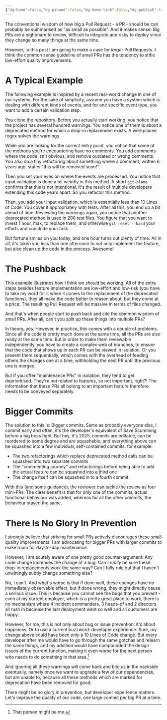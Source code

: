 ```yaml
---
{"dg-home":false,"dg-pinned":false,"dg-home-link":false,"dg-publish":true,"disabled rules":["header-increment","yaml-title","yaml-title-alias","file-name-heading"],"title":"Bigger PRs, Larger Commits","dg-permalink":"bigger-prs-larger-commits/","created-date":"2025-03-24T20:58:22","aliases":["Bigger PRs, Larger Commits"],"linter-yaml-title-alias":"Bigger PRs, Larger Commits","updated-date":"2025-05-05T17:44:22","tags":["dgarticle","engineering"],"dg-path":"bigger-prs-larger-commits.md","permalink":"/bigger-prs-larger-commits/","dgPassFrontmatter":true}
---
```



The conventional wisdom of how big a Pull Request - a PR - should be can probably be summarised as "as small as possible". And it makes sense: Big PRs are a nightmare to review, difficult to integrate and risky to deploy since they change so many things at the same time.

However, in this post I am going to make a case for _larger_ Pull Requests. I think the common sense guideline of small PRs has the tendency to stifle low-effort quality improvements.

# A Typical Example
The following example is inspired by a recent real-world change in one of our systems. For the sake of simplicity, assume you have a system which is dealing with different kinds of events, and for one specific event type, you want to add a certain validation step.

You clone the repository. Before you actually start working, you notice that the project has several hundred warnings. You notice one of them is about a deprecated method for which a drop-in replacement exists. A well-placed regex solves the warnings.

While you are looking for the correct entry point, you notice that some of the methods you're encountering have no comments. You add comments where the code isn't obvious, and remove outdated or wrong comments. You also do a tiny refactoring about something where a comment, written 6 years ago, states "this will be removed soon!".

Then you set your eyes on where the events are processed. You notice that input validation is done a bit weirdly in this method. A short `git-blame` confirms  that this is not intentional, it's the result of multiple developers extending this code years apart. So you refactor this method.

Then, you add your input validation, which is essentially less than 10 Lines of Code. You cover it appropriately with tests. After all this, you end up a bit ahead of time. Reviewing the warnings again, you notice that another deprecated method is used in 200 test files.  You figure that you want to invest 1 hour, max, to replace them, and otherwise `git reset --hard` your efforts and conclude your task.

But fortune smiles on you today, and one hour turns out plenty of time. All in all, it's taken you less than one afternoon to not only implement the feature, but also clean up the code in the process. Awesome!

# The Pushback
This example illustrates how I think we _should_ be working. All of the extra steps besides feature implementation are low-effort and low-risk (you have to take my word for it when it comes to the replacement of the deprecated functions), they all make the code better to reason about, but they come at a price: The resulting Pull Request will be massive in terms of files changed.

And that's when people start to push back and cite the common wisdom of small PRs. After all, can't you split up these things into multiple PRs?

In theory, yes. However, in practice, this comes with a couple of problems. Since all the code is pretty much done at the same time, all the PRs are also ready at the same time. But in order to make them reviewable independently, you have to create a complex web of branches, to ensure that the code that shows up in each PR can be viewed in isolation. Or you present them sequentially, which comes with the overhead of feeding others the changes one at a time, withholding the next PR until the previous one is merged.

But if you offer "maintenance PRs" in isolation, they tend to get deprioritised. They're not related to features, so not important, right?! The information that these PRs all belong to an important feature therefore needs to be conveyed separately.

# Bigger Commits
The solution to this is: Bigger commits. Same as probably everyone else, I commit early and often, it's the developer's equivalent of Save Scumming before a big boss fight. But hey, it's 2025, commits are editable, can be reordered to some degree and  are squashable, and everything above can be squashed into a few individual, self-contained commits, for example:

- The two refactorings which replace deprecated method calls can be squashed into two separate commits
- The "commenting journey" and refactorings before being able to add the actual feature can be squashed into a third one
- The change itself can be squashed in to a fourth commit.

With this (and some guidance), the reviewer can tackle the review as four mini-PRs. The clear benefit is that for only one of the commits, actual functional behaviour was added, whereas for all the other commits, the behaviour stayed the same.

# There Is No Glory In Prevention
I strongly believe that striving for small PRs actively discourages these small quality improvements. I am advocating for bigger PRs with larger commits to make room for day-to-day maintenance.

However, I am acutely aware of one pretty good counter-argument: Any code change increases the change of a bug. Can I _really_ be sure these drop-in replacements work the same way? Can I fully rule out that I haven't unwittingly subtly change something else?

No, I can't. And what's worse is that if done well, these changes have no immediately observable effect, but if done wrong, they might directly cause a serious issue. This is because you cannot see the bugs that you prevent - even at my current employer, which is a pretty great place to work, there is no mechanism where 4 incident commanders, 3 heads-of and 2 directors all rush in because the last deployment went so well and all customers are happy.

However, for me, this is not only about bug or issue prevention: it's about happiness. Or to use a current buzzword: developer experience. Sure, my change above could have been _only_ a 10 Lines of Code change. But every developer after me would have to go through the same gotchas and relearn the same things, and my addition would have compounded the design issues of the current function, making it even worse for the next person who needs to do something in that area.[^1]

And ignoring all these warnings will come back and bite us in the backside eventually, namely once we want to upgrade a few of our dependencies, but are unable to, because all these methods which are marked for deprecation have been removed for good.

There might be no glory in prevention, but developer experience matters. Let's improve the quality of our code, one large commit per big PR at a time.

[^1]: That person might be me.

